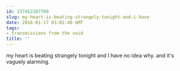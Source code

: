 ```yaml
---
id: 137452387709
slug: my-heart-is-beating-strangely-tonight-and-i-have
date: 2016-01-17 03:02:40 GMT
tags:
- transmissions from the void
title: ''
---
```

my heart is beating strangely tonight and I have no idea why. and it's vaguely alarming.